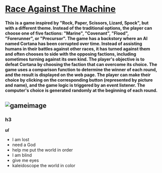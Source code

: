 # [Race Against The Machine](https://bangoo040993.github.io/unit-1-project/)
#### This is a game inspired by "Rock, Paper, Scissors, Lizard, Spock", but with a different theme. Instead of the traditional options, the player can choose one of five factions: "Marine", "Covenant", "Flood", "Forerunner", or "Precursor". The game has a backstory where an AI named Cortana has been corrupted over time. Instead of assisting humans in their battles against other races, it has turned against them and often chooses to side with the opposing factions, including sometimes turning against its own kind. The player's objective is to defeat Cortana by choosing the faction that can overcome its choice. The game uses a comparison function to determine the winner of each round, and the result is displayed on the web page. The player can make their choice by clicking on the corresponding button (represented by picture and name), and the game logic is triggered by an event listener. The computer's choice is generated randomly at the beginning of each round.





## ![gameimage](https://i.imgur.com/gk6lE0Y.png)
### h3 
***ul***
- I am lost 
- need a God
- help me put the world in order
- I am blind 
- give me eyes
- kaleidoscope the world in color

